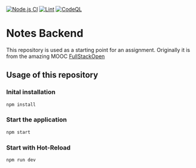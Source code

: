 [![Node.js CI](https://github.com/rainan16/FHB-Assignment-Backend-Team-H/actions/workflows/node.js.yml/badge.svg)](https://github.com/rainan16/FHB-Assignment-Backend-Team-H/actions/workflows/node.js.yml)
[![Lint](https://github.com/rainan16/FHB-Assignment-Backend-Team-H/actions/workflows/eslint.yml/badge.svg)](https://github.com/rainan16/FHB-Assignment-Backend-Team-H/actions/workflows/eslint.yml)
[![CodeQL](https://github.com/rainan16/FHB-Assignment-Backend-Team-H/actions/workflows/codeql-analysis.yml/badge.svg)](https://github.com/rainan16/FHB-Assignment-Backend-Team-H/actions/workflows/codeql-analysis.yml)

# Notes Backend

This repository is used as a starting point for an assignment. Originally it is from the amazing MOOC [FullStackOpen](https://fullstackopen.com/)

## Usage of this repository

### Inital installation
```bash
npm install
```

### Start the application
```bash
npm start
```

### Start with Hot-Reload
```bash
npm run dev
```
